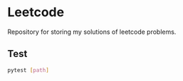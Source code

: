 # Leetcode

Repository for storing my solutions of leetcode problems.


## Test
```bash
pytest [path]
```

